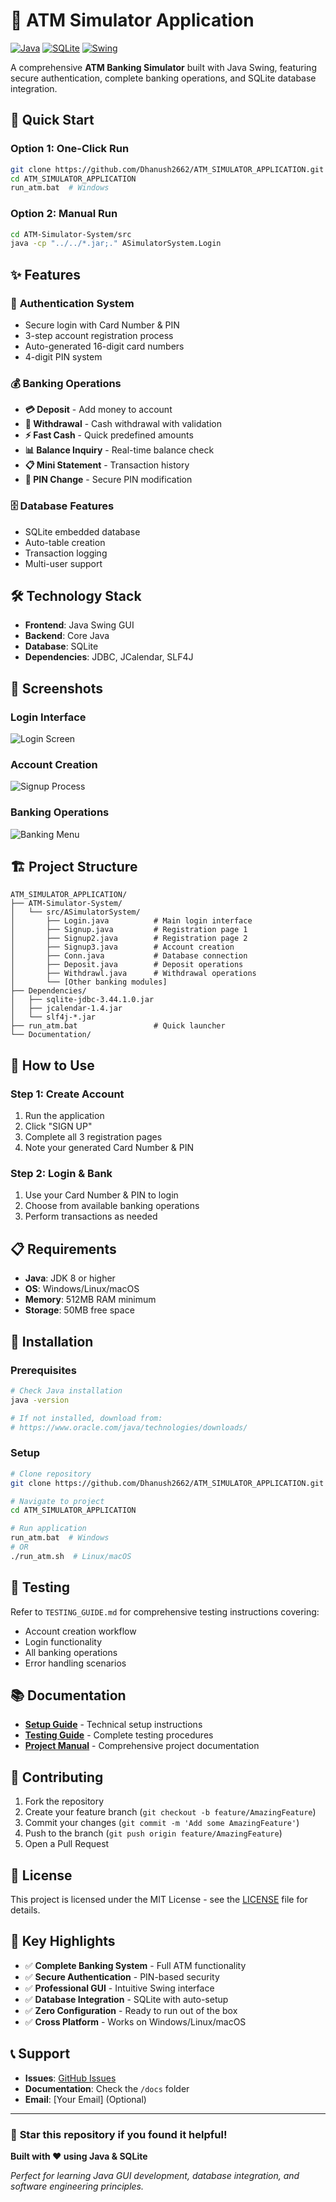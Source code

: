 # 🏦 ATM Simulator Application

[![Java](https://img.shields.io/badge/Java-ED8B00?style=for-the-badge&logo=java&logoColor=white)](https://www.oracle.com/java/)
[![SQLite](https://img.shields.io/badge/SQLite-07405E?style=for-the-badge&logo=sqlite&logoColor=white)](https://www.sqlite.org/)
[![Swing](https://img.shields.io/badge/Swing-GUI-blue?style=for-the-badge)](https://docs.oracle.com/javase/tutorial/uiswing/)

A comprehensive **ATM Banking Simulator** built with Java Swing, featuring secure authentication, complete banking operations, and SQLite database integration.

## 🚀 Quick Start

### **Option 1: One-Click Run**
```bash
git clone https://github.com/Dhanush2662/ATM_SIMULATOR_APPLICATION.git
cd ATM_SIMULATOR_APPLICATION
run_atm.bat  # Windows
```

### **Option 2: Manual Run**
```bash
cd ATM-Simulator-System/src
java -cp "../../*.jar;." ASimulatorSystem.Login
```

## ✨ Features

### 🔐 **Authentication System**
- Secure login with Card Number & PIN
- 3-step account registration process
- Auto-generated 16-digit card numbers
- 4-digit PIN system

### 💰 **Banking Operations**
- **💳 Deposit** - Add money to account
- **💸 Withdrawal** - Cash withdrawal with validation
- **⚡ Fast Cash** - Quick predefined amounts
- **📊 Balance Inquiry** - Real-time balance check
- **📋 Mini Statement** - Transaction history
- **🔑 PIN Change** - Secure PIN modification

### 🗄️ **Database Features**
- SQLite embedded database
- Auto-table creation
- Transaction logging
- Multi-user support

## 🛠️ Technology Stack

- **Frontend**: Java Swing GUI
- **Backend**: Core Java
- **Database**: SQLite
- **Dependencies**: JDBC, JCalendar, SLF4J

## 📱 Screenshots

### Login Interface
![Login Screen](https://via.placeholder.com/400x300/2196F3/FFFFFF?text=ATM+Login+Interface)

### Account Creation
![Signup Process](https://via.placeholder.com/400x300/4CAF50/FFFFFF?text=3-Step+Signup+Process)

### Banking Operations
![Banking Menu](https://via.placeholder.com/400x300/FF9800/FFFFFF?text=Banking+Operations+Menu)

## 🏗️ Project Structure

```
ATM_SIMULATOR_APPLICATION/
├── ATM-Simulator-System/
│   └── src/ASimulatorSystem/
│       ├── Login.java          # Main login interface
│       ├── Signup.java         # Registration page 1
│       ├── Signup2.java        # Registration page 2
│       ├── Signup3.java        # Account creation
│       ├── Conn.java           # Database connection
│       ├── Deposit.java        # Deposit operations
│       ├── Withdrawl.java      # Withdrawal operations
│       └── [Other banking modules]
├── Dependencies/
│   ├── sqlite-jdbc-3.44.1.0.jar
│   ├── jcalendar-1.4.jar
│   └── slf4j-*.jar
├── run_atm.bat                 # Quick launcher
└── Documentation/
```

## 🎯 How to Use

### **Step 1: Create Account**
1. Run the application
2. Click "SIGN UP"
3. Complete all 3 registration pages
4. Note your generated Card Number & PIN

### **Step 2: Login & Bank**
1. Use your Card Number & PIN to login
2. Choose from available banking operations
3. Perform transactions as needed

## 📋 Requirements

- **Java**: JDK 8 or higher
- **OS**: Windows/Linux/macOS
- **Memory**: 512MB RAM minimum
- **Storage**: 50MB free space

## 🔧 Installation

### **Prerequisites**
```bash
# Check Java installation
java -version

# If not installed, download from:
# https://www.oracle.com/java/technologies/downloads/
```

### **Setup**
```bash
# Clone repository
git clone https://github.com/Dhanush2662/ATM_SIMULATOR_APPLICATION.git

# Navigate to project
cd ATM_SIMULATOR_APPLICATION

# Run application
run_atm.bat  # Windows
# OR
./run_atm.sh  # Linux/macOS
```

## 🧪 Testing

Refer to `TESTING_GUIDE.md` for comprehensive testing instructions covering:
- Account creation workflow
- Login functionality
- All banking operations
- Error handling scenarios

## 📚 Documentation

- **[Setup Guide](SETUP_GUIDE.md)** - Technical setup instructions
- **[Testing Guide](TESTING_GUIDE.md)** - Complete testing procedures
- **[Project Manual](PROJECT_MANUAL.md)** - Comprehensive project documentation

## 🤝 Contributing

1. Fork the repository
2. Create your feature branch (`git checkout -b feature/AmazingFeature`)
3. Commit your changes (`git commit -m 'Add some AmazingFeature'`)
4. Push to the branch (`git push origin feature/AmazingFeature`)
5. Open a Pull Request

## 📄 License

This project is licensed under the MIT License - see the [LICENSE](LICENSE) file for details.

## 🎯 Key Highlights

- ✅ **Complete Banking System** - Full ATM functionality
- ✅ **Secure Authentication** - PIN-based security
- ✅ **Professional GUI** - Intuitive Swing interface
- ✅ **Database Integration** - SQLite with auto-setup
- ✅ **Zero Configuration** - Ready to run out of the box
- ✅ **Cross Platform** - Works on Windows/Linux/macOS

## 📞 Support

- **Issues**: [GitHub Issues](https://github.com/Dhanush2662/ATM_SIMULATOR_APPLICATION/issues)
- **Documentation**: Check the `/docs` folder
- **Email**: [Your Email] (Optional)

---

### 🌟 **Star this repository if you found it helpful!**

**Built with ❤️ using Java & SQLite**

*Perfect for learning Java GUI development, database integration, and software engineering principles.*
